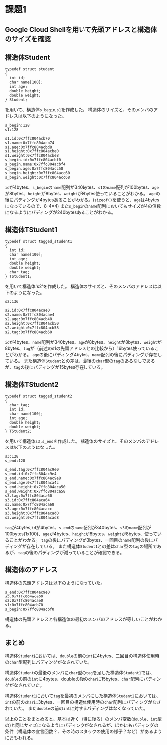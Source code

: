 # 課題1
## Google Cloud Shellを用いて先頭アドレスと構造体のサイズを確認
## 構造体Student
```
typedef struct student
{
  int id;
  char name[100];
  int age;
  double height;
  double weight;
} Student;
```
を用いて、構造体`s_begin`,`s1`を作成した。
構造体のサイズと、そのメンバのアドレスは以下のようになった。
```
s_begin:128
s1:128
```
```
s1.id:0x7ffc804acb70
s1.name:0x7ffc804acb74
s1.age:0x7ffc804acbd8
s1.height:0x7ffc804acbe0
s1.weight:0x7ffc804acbe8
s_begin.id:0x7ffc804acbf0
s_begin.name:0x7ffc804acbf4
s_begin.age:0x7ffc804acc58
s_begin.height:0x7ffc804acc60
s_begin.weight:0x7ffc804acc68
```
`id`が4bytes、`s_begin`の`name`配列が340bytes、`s1`の`name`配列が100bytes、`age`が8bytes、`height`が8bytes、`weight`が8bytes使っていることがわかる。
`age`の後にパディングが4bytesあることがわかる。(`sizeof()`を使うと、`age`は4bytesになっているので、8-4=4)
また`s_begin`の`name`配列においてもサイズが4の倍数になるようにパディングが240bytesあることがわかる。
## 構造体TStudent1
```
typedef struct tagged_student1
{
  int id;
  char name[100];
  int age;
  double height;
  double weight;
  char tag;
} TStudent1;
```
を用いて構造体's2'を作成した。
構造体のサイズと、そのメンバのアドレスは以下のようになった。
```
s2:136
```
```
s2.id:0x7ffc804acae0
s2.name:0x7ffc804acae4
s2.age:0x7ffc804acb48
s2.height:0x7ffc804acb50
s2.weight:0x7ffc804acb58
s2.tag:0x7ffc804acb60
````
`id`が4bytes、`name`配列が340bytes、`age`が8bytes、`height`が8bytes、`weight`が8bytes、`tag`が（前述のs1の先頭アドレスとの比較から）16bytes使っていることがわかる。
`age`の後にパディング4bytes、`name`配列の後にパディングが存在している。
また構造体`Student`との差は、最後の`char`型の`tag`のあるなしであるが、`tag`の後にパディングが15bytes存在している。
## 構造体TStudent2
```
typedef struct tagged_student2
{
  char tag;
  int id;
  char name[100];
  int age;
  double height;
  double weight;
} TStudent2;
```
を用いて構造体`s3,s_end`を作成した。
構造体のサイズと、そのメンバのアドレスは以下のようになった。
```
s3:128
s_end:128
```
```
s_end.tag:0x7ffc804ac9e0
s_end.id:0x7ffc804ac9e4
s_end.name:0x7ffc804ac9e8
s_end.age:0x7ffc804aca4c
s_end.height:0x7ffc804aca50
s_end.weight:0x7ffc804aca58
s3.tag:0x7ffc804aca60
s3.id:0x7ffc804aca64
s3.name:0x7ffc804aca68
s3.age:0x7ffc804acacc
s3.height:0x7ffc804acad0
s3.weight:0x7ffc804acad8
```
`tag`が4bytes,`id`が4bytes、`s_end`の`name`配列が340bytes、`s3`の`name`配列が100bytes(1x100)、`age`が4bytes、`height`が8bytes、`weight`が8bytes、使っていることがわかる。
`tag`の後にパディングが3bytes、一回目の`name`配列の後にパディングが存在している。
また構造体`Student1`との差は`char`型の`tag`の場所であるが、`tag`の後のパディングが減っていることが確認できる。

## 構造体のアドレス
構造体の先頭アドレスは以下のようになっていた。
```
s_end:0x7ffc804ac9e0
s3:0x7ffc804aca60
s2:0x7ffc804acae0
s1:0x7ffc804acb70
s_begin:0x7ffc804acbf0
```
構造体の先頭アドレスと各構造体の最初のメンバのアドレスが等しいことがわかる。

## まとめ
構造体`Student`においては、`double`の前の`int`に4bytes、二回目の構造体使用時の`char`型配列にパディングがなされていた。

構造体`Student`の最後のメンバに`char`型の`tag`を足した構造体`Student1`では、`double`の前の`int`に4bytes、doubleの後の`char`に15bytes、`char`配列にパディングがなされていた。

構造体`Student1`において`tag`を最初のメンバにした構造体`Student2`においては、`int`の前の`char`に3bytes、一回目の構造体使用時の`char`配列にパディングがなされていた。
また`double`の前の`int`に対するパディングはなくなっていた。

以上のことをまとめると、基本は近く（特に後ろ）のメンバ変数(`double`、`int`型の)と同じサイズになるようにパディングがなされるが、ほかにもパディングの条件（構造体の宣言回数？、その時のスタックの使用の様子？など）があるようにおもわれる。
